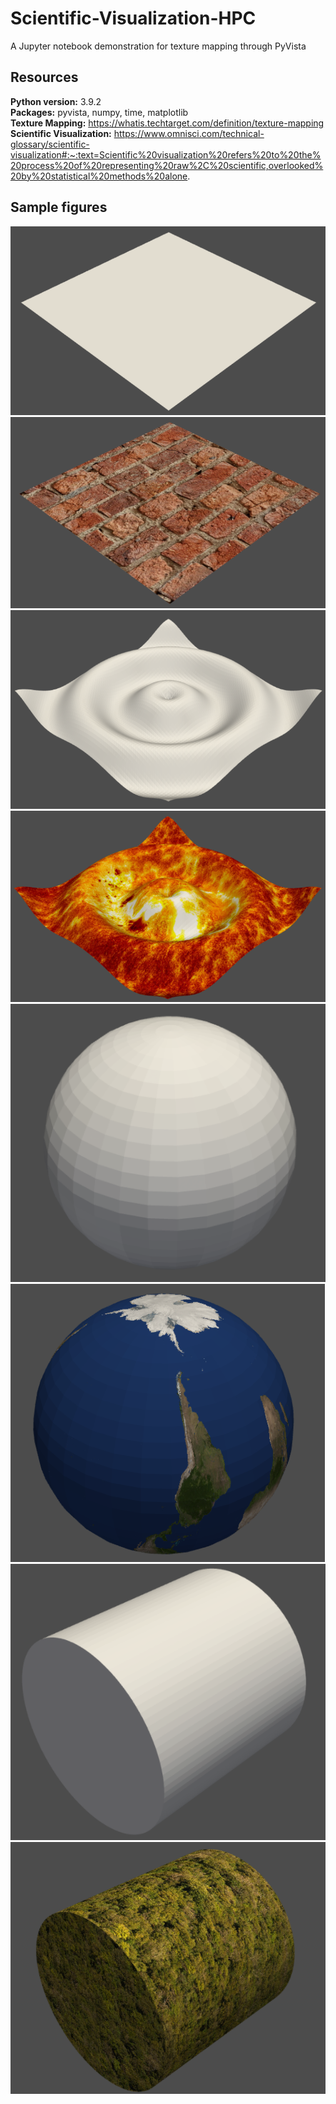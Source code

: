 # Scientific-Visualization-HPC
A Jupyter notebook demonstration for texture mapping through PyVista 

## Resources
**Python version:** 3.9.2 <br>
**Packages:** pyvista, numpy, time, matplotlib <br>
**Texture Mapping:** https://whatis.techtarget.com/definition/texture-mapping <br>
**Scientific Visualization:** https://www.omnisci.com/technical-glossary/scientific-visualization#:~:text=Scientific%20visualization%20refers%20to%20the%20process%20of%20representing%20raw%2C%20scientific,overlooked%20by%20statistical%20methods%20alone.

## Sample figures
![Figure 1](https://github.com/Ellie190/Scientific-Visualization-HPC/blob/main/Sample%20figures/TM1.png)
![Figure 2](https://github.com/Ellie190/Scientific-Visualization-HPC/blob/main/Sample%20figures/TM2.png)
![Figure 3](https://github.com/Ellie190/Scientific-Visualization-HPC/blob/main/Sample%20figures/TM3.png)
![Figure 4](https://github.com/Ellie190/Scientific-Visualization-HPC/blob/main/Sample%20figures/TM4.png)
![Figure 5](https://github.com/Ellie190/Scientific-Visualization-HPC/blob/main/Sample%20figures/TM5.png)
![Figure 6](https://github.com/Ellie190/Scientific-Visualization-HPC/blob/main/Sample%20figures/TM6.png)
![Figure 7](https://github.com/Ellie190/Scientific-Visualization-HPC/blob/main/Sample%20figures/TM7.png)
![Figure 8](https://github.com/Ellie190/Scientific-Visualization-HPC/blob/main/Sample%20figures/TM8.png)
